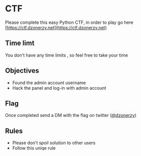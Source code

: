 # CTF
Please complete this easy Python CTF, in order to play go here [https://ctf.dzonerzy.net](https://ctf.dzonerzy.net)

## Time limt
You don't have any time limits , so feel free to take your time

## Objectives

 - Found the admin account username
 - Hack the panel and log-in with admin account
 
 ## Flag
 Once completed send a DM with the flag on twitter ([@dzonerzy](https://twitter.com/dzonerzy?lang=en))
 
 ## Rules
  - Please don't spoil solution to other users
  - Follow this uniqe rule
 
